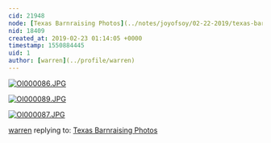 ```yaml
---
cid: 21948
node: [Texas Barnraising Photos](../notes/joyofsoy/02-22-2019/texas-barnraising-photos)
nid: 18409
created_at: 2019-02-23 01:14:05 +0000
timestamp: 1550884445
uid: 1
author: [warren](../profile/warren)
---
```


[![OI000086.JPG](/i/29496)](/i/29496)


[![OI000089.JPG](/i/29497)](/i/29497)


[![OI000087.JPG](/i/29498)](/i/29498)



[warren](../profile/warren) replying to: [Texas Barnraising Photos](../notes/joyofsoy/02-22-2019/texas-barnraising-photos)

